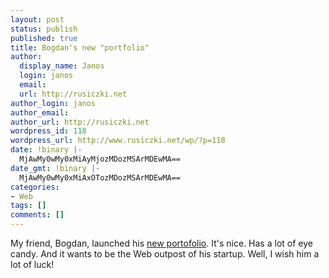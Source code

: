 ```yaml
---
layout: post
status: publish
published: true
title: Bogdan's new "portfolio"
author:
  display_name: Janos
  login: janos
  email: 
  url: http://rusiczki.net
author_login: janos
author_email: 
author_url: http://rusiczki.net
wordpress_id: 118
wordpress_url: http://www.rusiczki.net/wp/?p=118
date: !binary |-
  MjAwMy0wMy0xMiAyMjozMDozMSArMDEwMA==
date_gmt: !binary |-
  MjAwMy0wMy0xMiAxOTozMDozMSArMDEwMA==
categories:
- Web
tags: []
comments: []
---
```

<p>My friend, Bogdan, launched his <a href="http://www.spinform.ro" title="spinform.ro">new portofolio</a>. It's nice. Has a lot of eye candy. And it wants to be the Web outpost of his startup. Well, I wish him a lot of luck!</p>
